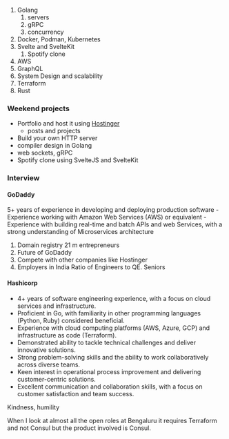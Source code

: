 1. Golang
   1. servers
   2. gRPC
   3. concurrency
2. Docker, Podman, Kubernetes
3. Svelte and SvelteKit
   1. Spotify clone
4. AWS
5. GraphQL
6. System Design and scalability
7. Terraform
8. Rust

### Weekend projects

- Portfolio and host it using [Hostinger](https://hostinger.com/forrestknight)
	* posts and projects
- Build your own HTTP server
- compiler design in Golang
- web sockets, gRPC
- Spotify clone using SvelteJS and SvelteKit


### Interview

#### GoDaddy
5+ years of experience in developing and deploying production software - Experience working with Amazon Web Services (AWS) or equivalent - Experience with building real-time and batch APIs and web Services, with a strong understanding of Microservices architecture
1. Domain registry 21 m entrepreneurs
2. Future of GoDaddy
3. Compete with other companies like Hostinger
4. Employers in India Ratio of Engineers to QE. Seniors

#### Hashicorp
- 4+ years of software engineering experience, with a focus on cloud services and infrastructure.
- Proficient in Go, with familiarity in other programming languages (Python, Ruby) considered beneficial.
- Experience with cloud computing platforms (AWS, Azure, GCP) and infrastructure as code (Terraform).
- Demonstrated ability to tackle technical challenges and deliver innovative solutions.
- Strong problem-solving skills and the ability to work collaboratively across diverse teams.
- Keen interest in operational process improvement and delivering customer-centric solutions.
- Excellent communication and collaboration skills, with a focus on customer satisfaction and team success.

Kindness, humility

When I look at almost all the open roles at Bengaluru it requires Terraform and not Consul but the product involved is Consul. 